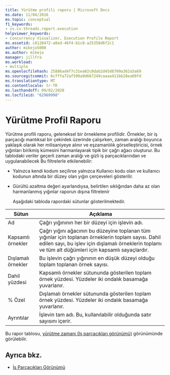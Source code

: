 ```yaml
---
title: Yürütme profili raporu | Microsoft Docs
ms.date: 11/04/2016
ms.topic: conceptual
f1_keywords:
- vs.cv.threads.report.execution
helpviewer_keywords:
- Concurrency Visualizer, Execution Profile Report
ms.assetid: c8128472-a8ed-46f4-b1c8-a25358d6f2c1
author: mikejo5000
ms.author: mikejo
manager: jillfra
ms.workload:
- multiple
ms.openlocfilehash: 25886ad4f7c31ea02c8dab2d45d8709a362a5a69
ms.sourcegitcommit: 6cfffa72af599a9d667249caaaa411bb28ea69fd
ms.translationtype: MT
ms.contentlocale: tr-TR
ms.lasthandoff: 09/02/2020
ms.locfileid: "62969998"
---
```

# <a name="execution-profile-report"></a>Yürütme Profil Raporu
Yürütme profili raporu, geleneksel bir örnekleme profilidir. Örnekler, bir iş parçacığı mantıksal bir çekirdek üzerinde çalışırken, zaman aralığı boyunca yaklaşık olarak her milisaniyeye alınır ve eşzamanlılık görselleştiricisi, örnek yığınları birikmiş kümesini harmanlayarak tipik bir çağrı ağacı oluşturur. Bu tablodaki veriler geçerli zaman aralığı ve gizli iş parçacıklarından ve uygulanabilecek Bu filtrelerle etkilenebilir:

- Yalnızca kendi kodum seçilirse yalnızca Kullanıcı kodu olan ve kullanıcı kodunun altında bir düzey olan yığın çerçeveleri gösterilir.

- Gürültü azaltma değeri ayarlandıysa, belirtilen sıklığından daha az olan harmanlanmış yığınlar raporun dışına filtrelenir

  Aşağıdaki tabloda rapordaki sütunlar gösterilmektedir.

|Sütun|Açıklama|
|------------|-----------------|
|Ad|Çağrı yığınının her bir düzeyi için işlevin adı.|
|Kapsamlı örnekler|Çağrı yığını ağacının bu düzeyine toplanan tüm yığınlar için toplanan örneklerin toplam sayısı. Dahil edilen sayı, bu işlev için dışlamalı örneklerin toplamı ve tüm alt düğümleri için kapsamlı sayaçlardır.|
|Dışlamalı örnekler|Bu işlevin çağrı yığınının en düşük düzeyi olduğu toplam toplanan örnek sayısı.|
|Dahil yüzdesi|Kapsamlı örnekler sütununda gösterilen toplam örnek yüzdesi. Yüzdeler iki ondalık basamağa yuvarlanır.|
|% Özel|Dışlamalı örnekler sütununda gösterilen toplam örnek yüzdesi. Yüzdeler iki ondalık basamağa yuvarlanır.|
|Ayrıntılar|İşlevin tam adı. Bu, kullanılabilir olduğunda satır sayısını içerir.|

 Bu rapor tablosu, [yürütme zamanı (Iş parçacıkları görünümü)](../profiling/execution-time-threads-view.md) görünümünde görülebilir.

## <a name="see-also"></a>Ayrıca bkz.
- [İş Parçacıkları Görünümü](../profiling/threads-view-parallel-performance.md)